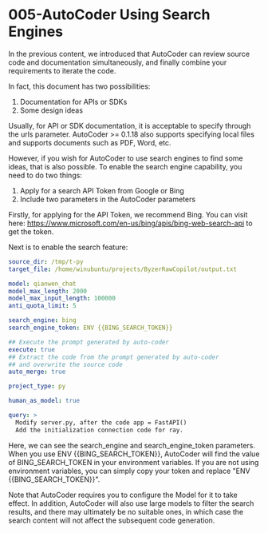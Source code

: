 # 005-AutoCoder Using Search Engines

In the previous content, we introduced that AutoCoder can review source code and documentation simultaneously, and finally combine your requirements to iterate the code.

In fact, this document has two possibilities:

1. Documentation for APIs or SDKs
2. Some design ideas

Usually, for API or SDK documentation, it is acceptable to specify through the urls parameter. AutoCoder >= 0.1.18 also supports specifying local files and supports documents such as PDF, Word, etc.

However, if you wish for AutoCoder to use search engines to find some ideas, that is also possible. To enable the search engine capability, you need to do two things:

1. Apply for a search API Token from Google or Bing
2. Include two parameters in the AutoCoder parameters

Firstly, for applying for the API Token, we recommend Bing. You can visit here: https://www.microsoft.com/en-us/bing/apis/bing-web-search-api to get the token.

Next is to enable the search feature:

```yml
source_dir: /tmp/t-py
target_file: /home/winubuntu/projects/ByzerRawCopilot/output.txt

model: qianwen_chat
model_max_length: 2000
model_max_input_length: 100000
anti_quota_limit: 5

search_engine: bing
search_engine_token: ENV {{BING_SEARCH_TOKEN}}

## Execute the prompt generated by auto-coder
execute: true
## Extract the code from the prompt generated by auto-coder
## and overwrite the source code
auto_merge: true

project_type: py

human_as_model: true

query: >
  Modify server.py, after the code app = FastAPI()
  Add the initialization connection code for ray.
```

Here, we can see the search_engine and search_engine_token parameters. When you use ENV {{BING_SEARCH_TOKEN}}, AutoCoder will find the value of BING_SEARCH_TOKEN in your environment variables. If you are not using environment variables, you can simply copy your token and replace "ENV {{BING_SEARCH_TOKEN}}".

Note that AutoCoder requires you to configure the Model for it to take effect. In addition, AutoCoder will also use large models to filter the search results, and there may ultimately be no suitable ones, in which case the search content will not affect the subsequent code generation.